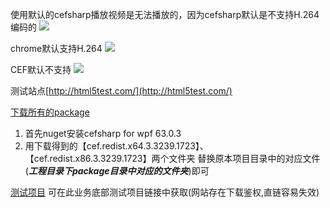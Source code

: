 使用默认的cefsharp播放视频是无法播放的，因为cefsharp默认是不支持H.264编码的
![](https://img2018.cnblogs.com/blog/944369/202001/944369-20200117142901840-531157836.png)

chrome默认支持H.264
![](https://img2018.cnblogs.com/blog/944369/202001/944369-20200117144655905-204189656.png)

CEF默认不支持
![](https://img2018.cnblogs.com/blog/944369/202001/944369-20200117144925447-1532328516.png)

测试站点[http://html5test.com/](http://html5test.com/)

[下载所有的package](https://github.com/leoparddne/CEFSharp.wpf.H.264.git)


1. 首先nuget安装cefsharp for wpf 63.0.3
2. 用下载得到的【cef.redist.x64.3.3239.1723】、【cef.redist.x86.3.3239.1723】两个文件夹
替换原本项目目录中的对应文件(***工程目录下package目录中对应的文件夹***)即可

[测试项目](https://www.cnblogs.com/ives/p/cefh264.html)
可在此业务底部测试项目链接中获取(网站存在下载鉴权,直链容易失效)
